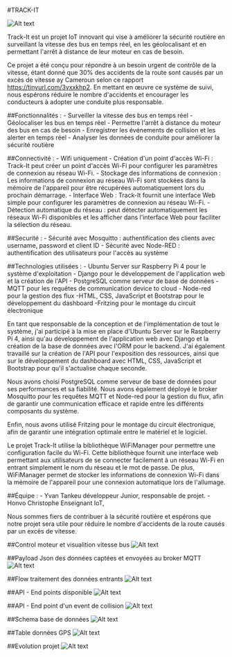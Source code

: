 #TRACK-IT


![Alt text](img/accueil.PNG)

Track-It est un projet IoT innovant qui vise à améliorer la sécurité routière en surveillant la vitesse des bus en temps réel, en les géolocalisant et en permettant l'arrêt à distance de leur moteur en cas de besoin.

Ce projet a été conçu pour répondre à un besoin urgent de contrôle de la vitesse, étant donné que 30% des accidents de la route sont causés par un excès de vitesse ay Cameroun selon ce rapport https://tinyurl.com/3vxxkhp2. En mettant en œuvre ce système de suivi, nous espérons réduire le nombre d'accidents et encourager les conducteurs à adopter une conduite plus responsable.

##Fonctionnalités :
    - Surveiller la vitesse des bus en temps réel 
    - Géolocaliser les bus en temps réel 
    - Permettre l'arrêt à distance du moteur des bus en cas de besoin 
    - Enregistrer les événements de collision et les alerter en temps réel 
    - Analyser les données de conduite pour améliorer la sécurité routière

##Connectivité :
    - Wifi uniquement
    - Création d'un point d'accès Wi-Fi : Track-It peut créer un point d'accès Wi-Fi pour configurer les paramètres de connexion au réseau Wi-Fi.
    - Stockage des informations de connexion : Les informations de connexion au réseau Wi-Fi sont stockées dans la mémoire de l'appareil pour être récupérées automatiquement lors du prochain démarrage.
    - Interface Web : Track-It fournit une interface Web simple pour configurer les paramètres de connexion au réseau Wi-Fi.
    - Détection automatique du réseau :  peut détecter automatiquement les réseaux Wi-Fi disponibles et les afficher dans l'interface Web pour faciliter la sélection du réseau.

##Securité :
    - Sécurité avec Mosquitto : authentification des clients avec username, password et client ID
    - Sécurité avec Node-RED : authentification des utilisateurs pour l'accès au système

##Technologies utilisées : 
    - Ubuntu Server sur Raspberry Pi 4 pour le système d'exploitation 
    - Django pour le développement de l'application web et la création de l'API 
    - PostgreSQL comme serveur de base de données 
    - MQTT pour les requêtes de communication device to cloud 
    - Node-red pour la gestion des flux -HTML, CSS, JavaScript et Bootstrap pour le développement du dashboard -Fritzing pour le montage du circuit électronique

En tant que responsable de la conception et de l'implémentation de tout le système, j'ai participé à la mise en place d'Ubuntu Server sur le Raspberry Pi 4, ainsi qu'au développement de l'application web avec Django et la création de la base de données avec l'ORM pour le backend. J'ai également travaillé sur la création de l'API pour l'exposition des ressources, ainsi que sur le développement du dashboard avec HTML, CSS, JavaScript et Bootstrap pour qu'il s'actualise chaque seconde.

Nous avons choisi PostgreSQL comme serveur de base de données pour ses performances et sa fiabilité. Nous avons également déployé le broker Mosquitto pour les requêtes MQTT et Node-red pour la gestion du flux, afin de garantir une communication efficace et rapide entre les différents composants du système.

Enfin, nous avons utilisé Fritzing pour le montage du circuit électronique, afin de garantir une intégration optimale entre le matériel et le logiciel.

Le projet Track-It utilise la bibliothèque WiFiManager pour permettre une configuration facile du Wi-Fi. Cette bibliothèque fournit une interface web permettant aux utilisateurs de se connecter facilement à un réseau Wi-Fi en entrant simplement le nom du réseau et le mot de passe. De plus, WiFiManager permet de stocker les informations de connexion Wi-Fi dans la mémoire de l'appareil pour une connexion automatique lors de l'allumage. 

##Équipe :
    - Yvan Tankeu  développeur Junior, responsable de projet.
    - Honvo Christophe  Enseignant IoT,

Nous sommes fiers de contribuer à la sécurité routière et espérons que notre projet sera utile pour réduire le nombre d'accidents de la route causés par un excès de vitesse.


##Control moteur et visualition vitesse bus
![Alt text](img/menu_control.PNG)

##Payload Json des données captées et envoyées au broker MQTT
![Alt text](img/monitteur_serie.PNG)

##Flow traitement des données entrants
![Alt text](img/flow_data.PNG)

##API - End points disponible
![Alt text](img/end_points.PNG)

##API - End point d'un event de collision
![Alt text](img/collision.PNG)

##Schema base de données
![Alt text](img/erd_bd.PNG)

##Table données GPS
![Alt text](img/gps_data.PNG)

##Evolution projet
![Alt text](img/projet_evolution.PNG)
